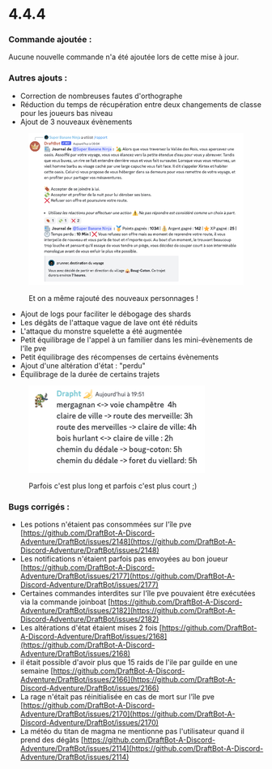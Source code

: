 # 4.4.4

### Commande ajoutée :

Aucune nouvelle commande n'a été ajoutée lors de cette mise à jour.

### Autres ajouts :

* Correction de nombreuses fautes d'orthographe
* Réduction du temps de récupération entre deux changements de classe pour les joueurs bas niveau
* Ajout de 3 nouveaux évènements

<figure><img src="../.gitbook/assets/image (199).png" alt=""><figcaption><p>Et on a même rajouté des nouveaux personnages !</p></figcaption></figure>

* Ajout de logs pour faciliter le débogage des shards
* Les dégâts de l'attaque vague de lave ont été réduits
* L'attaque du monstre squelette a été augmentée
* Petit équilibrage de l'appel à un familier dans les mini-évènements de l'île pve
* Petit équilibrage des récompenses de certains évènements
* Ajout d'une altération d'état : "perdu"
* Équilibrage de la durée de certains trajets

<figure><img src="../.gitbook/assets/image (198).png" alt=""><figcaption><p>Parfois c'est plus long et parfois c'est plus court ;)</p></figcaption></figure>

### Bugs corrigés :

* Les potions n'étaient pas consommées sur l'île pve [https://github.com/DraftBot-A-Discord-Adventure/DraftBot/issues/2148](https://github.com/DraftBot-A-Discord-Adventure/DraftBot/issues/2148)
* Les notifications n'étaient parfois pas envoyées au bon joueur [https://github.com/DraftBot-A-Discord-Adventure/DraftBot/issues/2177](https://github.com/DraftBot-A-Discord-Adventure/DraftBot/issues/2177)
* Certaines commandes interdites sur l'île pve pouvaient être exécutées via la commande joinboat [https://github.com/DraftBot-A-Discord-Adventure/DraftBot/issues/2182](https://github.com/DraftBot-A-Discord-Adventure/DraftBot/issues/2182)
* Les altérations d'état étaient mises 2 fois [https://github.com/DraftBot-A-Discord-Adventure/DraftBot/issues/2168](https://github.com/DraftBot-A-Discord-Adventure/DraftBot/issues/2168)
* il était possible d'avoir plus que 15 raids de l'ile par guilde en une semaine [https://github.com/DraftBot-A-Discord-Adventure/DraftBot/issues/2166](https://github.com/DraftBot-A-Discord-Adventure/DraftBot/issues/2166)
* La rage n'était pas réinitialisée en cas de mort sur l'île pve [https://github.com/DraftBot-A-Discord-Adventure/DraftBot/issues/2170](https://github.com/DraftBot-A-Discord-Adventure/DraftBot/issues/2170)
* La météo du titan de magma ne mentionne pas l'utilisateur quand il prend des dégâts [https://github.com/DraftBot-A-Discord-Adventure/DraftBot/issues/2114](https://github.com/DraftBot-A-Discord-Adventure/DraftBot/issues/2114)

